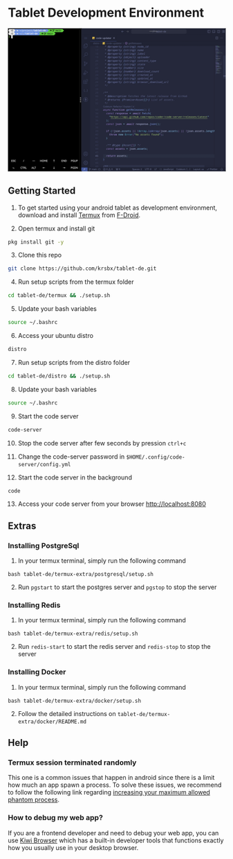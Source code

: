 # Tablet Development Environment

![code-updater](./assets/code-updater.jpg)

## Getting Started

1. To get started using your android tablet as development environment, download and install [Termux](https://f-droid.org/en/packages/com.termux/) from [F-Droid](https://f-droid.org/en/packages/com.termux/).

2. Open termux and install git

```sh
pkg install git -y
```

3. Clone this repo

```sh
git clone https://github.com/krsbx/tablet-de.git
```

4. Run setup scripts from the termux folder

```sh
cd tablet-de/termux && ./setup.sh
```

5. Update your bash variables

```sh
source ~/.bashrc
```

6. Access your ubuntu distro

```sh
distro
```

7. Run setup scripts from the distro folder

```sh
cd tablet-de/distro && ./setup.sh
```

8. Update your bash variables

```sh
source ~/.bashrc
```

9. Start the code server

```sh
code-server
```

10. Stop the code server after few seconds by pression `ctrl+c`

11. Change the code-server password in `$HOME/.config/code-server/config.yml`

12. Start the code server in the background

```sh
code
```

13. Access your code server from your browser [http://localhost:8080](http://localhost:8080)

## Extras

### Installing PostgreSql

1. In your termux terminal, simply run the following command

```
bash tablet-de/termux-extra/postgresql/setup.sh
```

2. Run `pgstart` to start the postgres server and `pgstop` to stop the server

### Installing Redis

1. In your termux terminal, simply run the following command

```
bash tablet-de/termux-extra/redis/setup.sh
```

2. Run `redis-start` to start the redis server and `redis-stop` to stop the server

### Installing Docker

1. In your termux terminal, simply run the following command

```
bash tablet-de/termux-extra/docker/setup.sh
```

2. Follow the detailed instructions on `tablet-de/termux-extra/docker/README.md`

## Help

### Termux session terminated randomly

This one is a common issues that happen in android since there is a limit how much an app spawn a process. To solve these issues, we recommend to follow the following link regarding [increasing your maximum allowed phantom process](https://github.com/agnostic-apollo/Android-Docs/blob/master/en/docs/apps/processes/phantom-cached-and-empty-processes.md#how-to-disable-the-phantom-processes-killing).

### How to debug my web app?

If you are a frontend developer and need to debug your web app, you can use [Kiwi Browser](https://play.google.com/store/apps/details?id=com.kiwibrowser.browser&hl=en&gl=US) which has a built-in developer tools that functions exactly how you usually use in your desktop browser.
